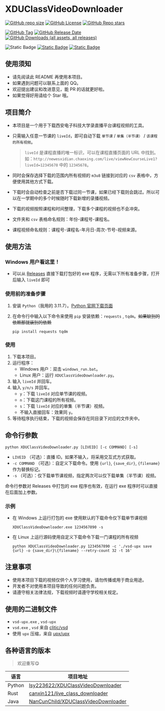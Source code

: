 # XDUClassVideoDownloader

[![GitHub repo size](https://img.shields.io/github/repo-size/lsy223622/XDUClassVideoDownloader)](https://github.com/lsy223622/XDUClassVideoDownloader/archive/refs/heads/main.zip)
[![GitHub License](https://img.shields.io/github/license/lsy223622/XDUClassVideoDownloader)](https://github.com/lsy223622/XDUClassVideoDownloader?tab=GPL-3.0-1-ov-file)
[![GitHub Repo stars](https://img.shields.io/github/stars/lsy223622/XDUClassVideoDownloader)](https://github.com/lsy223622/XDUClassVideoDownloader/stargazers)

[![GitHub Tag](https://img.shields.io/github/v/tag/lsy223622/XDUClassVideoDownloader)](https://github.com/lsy223622/XDUClassVideoDownloader/tags)
[![GitHub Release Date](https://img.shields.io/github/release-date-pre/lsy223622/XDUClassVideoDownloader)](https://github.com/lsy223622/XDUClassVideoDownloader/releases)
[![GitHub Downloads (all assets, all releases)](https://img.shields.io/github/downloads/lsy223622/XDUClassVideoDownloader/total)](https://github.com/lsy223622/XDUClassVideoDownloader/releases)

![Static Badge](https://img.shields.io/badge/QQ-2413282135-white?logo=tencentqq&logoColor=white&labelColor=blue)
[![Static Badge](https://img.shields.io/badge/HOME-lsy223622.com-white?labelColor=396aa9)](https://lsy223622.com)
[![Static Badge](https://img.shields.io/badge/BLOG-blog.lsy223622.com-white?labelColor=a6c4c2)](https://blog.lsy223622.com)

## 使用须知

- 请先阅读此 README 再使用本项目。
- 如果遇到问题可以联系上面的 QQ。
- 欢迎提出建议和改进意见，能 PR 的话就更好啦。
- 如果觉得好用请给个 Star 哦。

## 项目简介

- 本项目是一个用于下载西安电子科技大学录直播平台课程视频的工具。
- 只需输入任意一节课的 `liveId`，即可自动下载 `单节课` / `单集（半节课）` / `该课程的所有视频`。

   > `liveId` 是课程直播的唯一标识，可以在课程直播页面的 URL 中找到。如：`http://newesxidian.chaoxing.com/live/viewNewCourseLive1?liveId=12345678` 中的 `12345678`。

- 同时会保存选择下载的范围内所有视频的 `m3u8` 链接到对应的 `csv` 表格中，方便使用其他方式下载。
- 下载时会自动检查之前是否下载过同一节课，如果已经下载则会跳过。所以可以在一学期中的多个时候随时下载新增的录播视频。
- 下载的视频按照课程和时间整理，下载多个课程的视频也不会冲突。
- 文件夹和 `csv` 表格命名规则：年份-课程号-课程名。
- 课程视频命名规则：课程号-课程名-年月日-周次-节号-视频来源。

## 使用方法

### **Windows 用户看这里！**

- 可以从 [Releases](https://github.com/lsy223622/XDUClassVideoDownloader/releases/latest) 直接下载打包好的 exe 程序，无需以下所有准备步骤，打开后输入 `liveId` 即可

### 使用前的准备步骤

1. 安装 `Python`（我用的 3.11.7）。[Python 官网下载页面](https://www.python.org/downloads/)
2. 在命令行中输入以下命令来使用 `pip` 安装依赖：`requests` , `tqdm`。~~如果缺别的依赖那就装别的依赖~~

   ```shell
   pip install requests tqdm
   ```

### 使用

1. 下载本项目。
2. 运行程序：
   - Windows 用户：双击 `windows_run.bat`。
   - Linux 用户：运行 `XDUClassVideoDownloader.py`。
3. 输入 `liveId` 并回车。
4. 输入 `y/n/s` 并回车。
   - `y`：下载 `liveId` 对应单节课的视频。
   - `n`：下载这门课程的所有视频。
   - `s`：下载 `liveId` 对应的单集（半节课）视频。
   - 不输入直接回车：效果同 `y`。
5. 等待程序执行结束，下载的视频会保存在同目录下对应的文件夹中。

## 命令行参数

```shell
python XDUClassVideoDownloader.py [LIVEID] [-c COMMAND] [-s]
```

- `LIVEID` （可选）：直播 ID。如果不输入，将采用交互式方式获取。
- `-c COMMAND` （可选）：自定义下载命令。使用 `{url}`, `{save_dir}`, `{filename}` 作为替换标记。
- `-s` （可选）：仅下载单节课视频，指定两次可以仅下载单集（半节课）视频。

命令行参数对 Releases 中打包的 exe 程序也有效，在运行 exe 程序时可以直接在后面加上参数。

### 示例

- 在 Windows 上运行打包的 exe 使用默认的下载命令仅下载单节课视频

   ```shell
   XDUClassVideoDownloader.exe 1234567890 -s
   ```

- 在 Linux 上运行源码使用自定义下载命令下载一门课程的所有视频

   ```shell
   python XDUClassVideoDownloader.py 1234567890 -c './vsd-upx save {url} -o {save_dir}\{filename} --retry-count 32 -t 16'
   ```

## 注意事项

- 使用本项目下载的视频仅供个人学习使用，请勿传播或用于商业用途。
- 开发者不对使用本项目导致的任何问题负责。
- 请遵守相关法律法规，下载视频时请遵守学校相关规定。

## 使用的二进制文件

- `vsd-upx.exe` , `vsd-upx`
- `vsd.exe` , `vsd` 来自 [clitic/vsd](https://github.com/clitic/vsd)
- 使用 `upx` 压缩，来自 [upx/upx](https://github.com/upx/upx)

## 各种语言的版本

> 欢迎重写😋

| 语言 | 项目地址 |
| --- | --- |
| Python | [lsy223622/XDUClassVideoDownloader](https://github.com/lsy223622/XDUClassVideoDownloader) |
| Rust | [canxin121/live_class_downloader](https://github.com/canxin121/live_class_downloader) |
| Java | [NanCunChild/XDUClassVideoDownloader](https://github.com/NanCunChild/XDUClassVideoDownloader/tree/java-version) |
